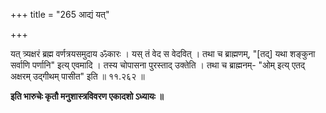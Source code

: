 +++
title = "265 आद्यं यत्"

+++

यत् त्र्यक्षरं ब्रह्म वर्णत्रयसमुदाय ॐकारः । यस् तं वेद स वेदवित् । तथा च ब्राह्मणम्, "[तद्] यथा शङ्कुना सर्वाणि पर्णानि" इत्य् एवमादि । तस्य चोपासना पुरस्ताद् उक्तेति । तथा च ब्राह्मनम्- "ओम् इत्य् एतद् अक्षरम् उद्गीथम् पासीत" इति ॥ ११.२६२ ॥

**इति भारुचेः कृतौ मनुशास्त्रविवरण एकादशो ऽध्यायः ॥**